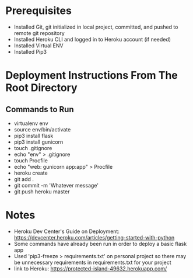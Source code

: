 # Prerequisites
* Installed Git, git initialized in local project, committed, and pushed to remote git repository
* Installed Heroku CLI and logged in to Heroku account (if needed)
* Installed Virtual ENV
* Installed Pip3



# Deployment Instructions From The Root Directory
## Commands to Run
* virtualenv env
* source env/bin/activate
* pip3 install flask
* pip3 install gunicorn
* touch .gitignore
* echo "env" > .gitignore
* touch Procfile
* echo "web: gunicorn app:app" > Procfile
* heroku create
* git add .
* git commit -m 'Whatever message'
* git push heroku master





# Notes
* Heroku Dev Center's Guide on Deployment: https://devcenter.heroku.com/articles/getting-started-with-python
* Some commands have already been run in order to deploy a basic flask app
* Used 'pip3-freeze > requirements.txt' on personal project so there may be unnecessary requirements in requirements.txt for your project
* link to Heroku: https://protected-island-49632.herokuapp.com/

